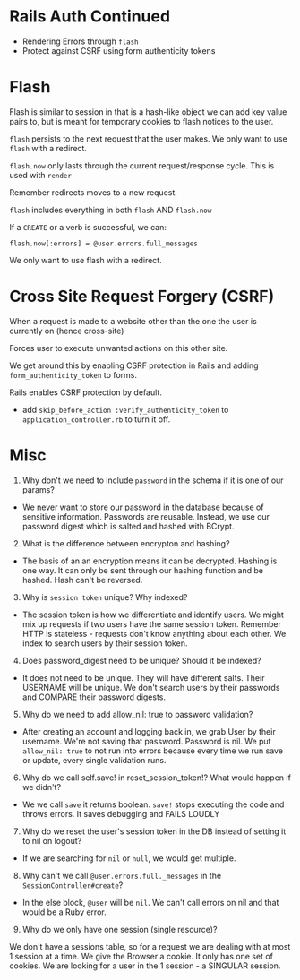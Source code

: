# Rails Auth Continued

- Rendering Errors through `flash`
- Protect against CSRF using form authenticity tokens

# Flash

Flash is similar to session in that is a hash-like object we can add key value pairs to, but is meant for temporary cookies to flash notices to the user.

`flash` persists to the next request that the user makes. We only want to use `flash` with a redirect.

`flash.now` only lasts through the current request/response cycle. This is used with `render`

Remember redirects moves to a new request.

`flash` includes everything in both `flash` AND `flash.now`

If a `CREATE` or a verb is successful, we can:

`flash.now[:errors] = @user.errors.full_messages`

We only want to use flash with a redirect.

# Cross Site Request Forgery (CSRF)

When a request is made to a website other than the one the user is currently on (hence cross-site)

Forces user to execute unwanted actions on this other site.

We get around this by enabling CSRF protection in Rails and adding `form_authenticity_token` to forms.

Rails enables CSRF protection by default.
- add `skip_before_action :verify_authenticity_token` to `application_controller.rb` to turn it off.


# Misc

1. Why don't we need to include `password` in the schema if it is one of our params?

- We never want to store our password in the database because of sensitive information. Passwords are reusable. Instead, we use our password digest which is salted and hashed with BCrypt.

2. What is the difference between encrypton and hashing?

- The basis of an an encryption means it can be decrypted. Hashing is one way. It can only be sent through our hashing function and be hashed. Hash can't be reversed.

3. Why is `session token` unique? Why indexed?

- The session token is how we differentiate and identify users. We might mix up requests if two users have the same session token. Remember HTTP is stateless - requests don't know anything about each other. We index to search users by their session token.

4. Does password_digest need to be unique? Should it be indexed?

- It does not need to be unique. They will have different salts. Their USERNAME will be unique. We don't search users by their passwords and COMPARE their password digests.

5. Why do we need to add allow_nil: true to password validation?

- After creating an account and logging back in, we grab User by their username. We're not saving that password. Password is nil. We put `allow_nil: true` to not run into errors because every time we run save or update, every single validation runs.

6. Why do we call self.save! in reset_session_token!? What would happen if we didn't?

- We we call `save` it returns boolean. `save!` stops executing the code and throws errors. It saves debugging and FAILS LOUDLY

7. Why do we reset the user's session token in the DB instead of setting it to nil on logout?

- If we are searching for `nil` or `null`, we would get multiple.

8. Why can't we call `@user.errors.full._messages` in the `SessionController#create`?

- In the else block, `@user` will be `nil`. We can't call errors on nil and that would be a Ruby error.

9. Why do we only have one session (single resource)?

We don't have a sessions table, so for a request we are dealing with at most 1 session at a time. We give the Browser a cookie. It only has one set of cookies. We are looking for a user in the 1 session - a SINGULAR session.
